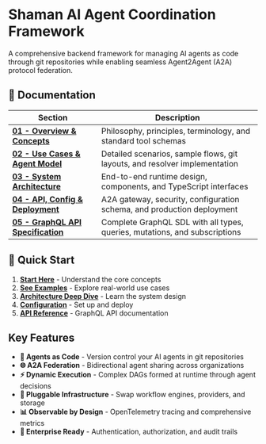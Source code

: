 # Shaman AI Agent Coordination Framework

A comprehensive backend framework for managing AI agents as code through git repositories while enabling seamless Agent2Agent (A2A) protocol federation.

## 📖 Documentation

| Section                                                                | Description                                                                |
| ---------------------------------------------------------------------- | -------------------------------------------------------------------------- |
| [**01 - Overview & Concepts**](./01-overview-and-concepts.md)          | Philosophy, principles, terminology, and standard tool schemas             |
| [**02 - Use Cases & Agent Model**](./02-use-cases-and-agent-model.md)  | Detailed scenarios, sample flows, git layouts, and resolver implementation |
| [**03 - System Architecture**](./03-system-architecture.md)            | End-to-end runtime design, components, and TypeScript interfaces           |
| [**04 - API, Config & Deployment**](./04-api-config-and-deployment.md) | A2A gateway, security, configuration schema, and production deployment     |
| [**05 - GraphQL API Specification**](./05-graphql-api-spec.md)         | Complete GraphQL SDL with all types, queries, mutations, and subscriptions |

## 🚀 Quick Start

1. **[Start Here](./01-overview-and-concepts.md)** - Understand the core concepts
2. **[See Examples](./02-use-cases-and-agent-model.md)** - Explore real-world use cases
3. **[Architecture Deep Dive](./03-system-architecture.md)** - Learn the system design
4. **[Configuration](./04-api-config-and-deployment.md)** - Set up and deploy
5. **[API Reference](./05-graphql-api-spec.md)** - GraphQL API documentation

## Key Features

- **🔄 Agents as Code** - Version control your AI agents in git repositories
- **🌐 A2A Federation** - Bidirectional agent sharing across organizations
- **⚡ Dynamic Execution** - Complex DAGs formed at runtime through agent decisions
- **🔧 Pluggable Infrastructure** - Swap workflow engines, providers, and storage
- **📊 Observable by Design** - OpenTelemetry tracing and comprehensive metrics
- **🏢 Enterprise Ready** - Authentication, authorization, and audit trails
